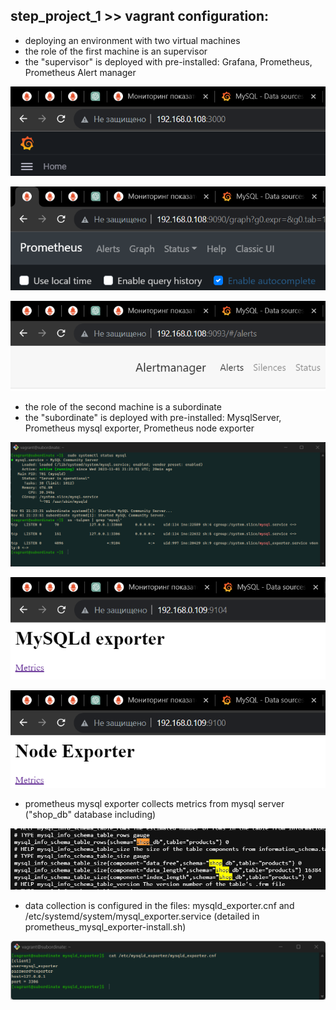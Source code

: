 ## step_project_1 >> vagrant configuration:
* deploying an environment with two virtual machines
* the role of the first machine is an supervisor
* the "supervisor" is deployed with pre-installed: Grafana, Prometheus, Prometheus Alert manager

![image](screenshots/grafana_status.png)

![image](screenshots/prometheus.png)

![image](screenshots/alertmanager.png)

* the role of the second machine is a subordinate
* the "subordinate" is deployed with pre-installed: MysqlServer, Prometheus mysql exporter, Prometheus node exporter

![image](screenshots/mysql.png)

![image](screenshots/mysql_exporter.png)

![image](screenshots/node_exporter.png)

* prometheus mysql exporter collects metrics from mysql server ("shop_db" database including)

![image](screenshots/mysql_metrics_db.png)

* data collection is configured in the files: mysqld_exporter.cnf and /etc/systemd/system/mysql_exporter.service (detailed in prometheus_mysql_exporter-install.sh)

![image](screenshots/mysql_exporter.cnf.png)






